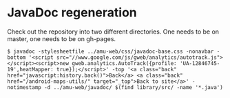 # JavaDoc regeneration

Check out the repository into two different directories. One needs to be
on master, one needs to be on gh-pages.

    $ javadoc -stylesheetfile ../amu-web/css/javadoc-base.css -nonavbar -bottom '<script src="//www.google.com/js/gweb/analytics/autotrack.js"></script><script>new gweb.analytics.AutoTrack({profile: 'UA-12846745-19',heatMapper: true});</script>' -top '<a class="back" href="javascript:history.back()">Back</a> <a class="back" href="/android-maps-utils/" target="_top">Back to site</a>' -notimestamp -d ../amu-web/javadoc/ $(find library/src/ -name '*.java')
